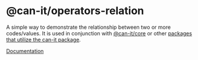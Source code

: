 # @can-it/operators-relation

A simple way to demonstrate the relationship between two or more codes/values. It is used in conjunction with [@can-it/core](https://www.npmjs.com/package/@can-it/core) or other [packages that utilize the can-it package](https://www.npmjs.com/search?q=keywords%3Acan-it-utilization).

[Documentation](https://can-it.github.io/packages/operators/relation)
